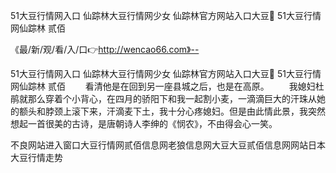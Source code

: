 51大豆行情网入口
仙踪林大豆行情网少女
仙踪林官方网站入口大豆
51大豆行情网仙踪林 贰佰


《最/新/观/看/入/口👉http://wencao66.com》--

51大豆行情网入口
仙踪林大豆行情网少女
仙踪林官方网站入口大豆
51大豆行情网仙踪林 贰佰
　　看清他是在回到另一座县城之后，也是在高原。
　　我媳妇杜鹃就那么穿着个小背心，在四月的骄阳下和我一起割小麦，一滴滴巨大的汗珠从她的额头和脖颈上滚下来，汗滴麦下土，我十分心疼媳妇。但是由此情此景，我突然想起一首很美的古诗，是唐朝诗人李绅的《悯农》，不由得会心一笑。





不良网站进入窗口大豆行情网贰佰信息网老狼信息网大豆大豆贰佰信息网网站日本大豆行情走势
